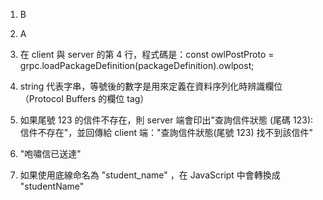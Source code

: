 1. B

2. A

3. 在 client 與 server 的第 4 行，程式碼是：const owlPostProto = grpc.loadPackageDefinition(packageDefinition).owlpost;

4. string 代表字串，等號後的數字是用來定義在資料序列化時辨識欄位（Protocol Buffers 的欄位 tag）

5. 如果尾號 123 的信件不存在，則 server 端會印出"查詢信件狀態 (尾碼 123): 信件不存在"，並回傳給 client 端："查詢信件狀態(尾號 123) 找不到該信件"

6. "咆嘯信已送達"

7. 如果使用底線命名為 "student_name" ，在 JavaScript 中會轉換成 "studentName"